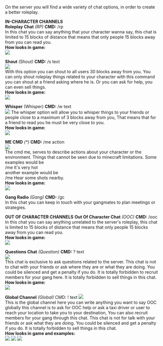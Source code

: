 On the server you will find a wide variety of chat options, in order to create a better roleplay.


**IN-CHARACTER CHANNELS**                                                                                                
**Roleplay Chat** _(RP)_
**CMD:** /rp                                                                                      
In this chat you can say anything that your character wanna say, this chat is limited to 15 blocks of distance that means that only people 15 blocks away from you can read you.                                                                 
**How looks in game:**                                                                                                 
![](https://i.gyazo.com/d5c5a287701086723eeb95498b267e72.png)
                                                                                                                                                                                                                                                                                                                                                              
                                                                                                                    
**Shout** _(Shout)_
**CMD:** /s text                                                                          
![](https://i.gyazo.com/9b52a60b54bf9d8a6ac120d92ac522a6.png)                                                       
With this option you can shout to all users 30 blocks away from you.
You can only shout roleplay things related to your character with this command you can shout at a friend asking where he is. Or you can ask for help, you can even sell things.                                                                    
**How looks in game:**                                                                                                 
![](https://i.gyazo.com/da44a7f1a7c09b936f3162ebb2b3fe51.png)
                                                                                                                    
                                                                                                                                                                                                                              
**Whisper** (Whisper)
**CMD:** /w text                                                                                              
![](https://i.gyazo.com/32bfdebca565a8f545f5f27de2ed0832.png)
The whisper option will allow you to whisper things to your friends or people close to a maximum of 3 blocks away from you, That means that for a friend to read you he must be very close to you.                                             
**How looks in game:**                                                                                                 
![](https://i.gyazo.com/84844bc296985a72372ed4a0f3273d67.png)                  
 
**ME CMD** _(*)_
**CMD:** /me action                                                                                                 
![](https://i.gyazo.com/8f102a8063c1f05b2316011f5857a62d.png)                                                       
The cmd me, serves to describe actions about your character or the environment. Things that cannot be seen due to minecraft limitations. Some examples would be                                                                       
/me It's very hot                                                                                                         
another example would be                                                                                                  
/me Hear some shots nearby.                                                                                           
**How looks in game:**                                                                                                 
![](https://i.gyazo.com/44944b76e5b5bc2b083980aadb720297.png)

**Gang Radio** _(Gang)_
**CMD:** /gc                                                                                                  
In this chat you can keep in touch with your gangmates to plan meetings or strategies.

**OUT OF CHARACTER CHANNELS**                                                                                                                                           **Out Of Character Chat** _(OOC)_
**CMD:** /ooc                                                                                      
In this chat you can say anything unrelated to the server's roleplay, this chat is limited to 15 blocks of distance that means that only people 15 blocks away from you can read you.                                                            
**How looks in game:**                                                                                                 
![](https://i.gyazo.com/1b6126a98d417f8c43a1ea83a70fa60a.png)
                                                                                                                    
**Questions Chat** _(Question)_
**CMD:** ? text                
![](https://i.gyazo.com/f9662b23550858992ceb1f63fa74d431.png)                                 
This chat is exclusive to ask questions related to the server.
This chat is not to chat with your friends or ask where they are or what they are doing. You could be silenced and get a penalty if you do.
It is totally forbidden to recruit members for your gang here.
It is totally forbidden to sell things in this chat.                                                                     
**How looks in game:**                                                                                                 
![](https://i.gyazo.com/692736c2a07a9fb23e0c76c91ee2811a.png)
                                                                                                                    
                                                                                                                    
**Global Channel** _(Global)_
CMD: ! text
![](https://i.gyazo.com/95bc981b7b547d753e34bb4ac7098616.png)                                     
This is the global channel here you can write anything you want to say OOC globally this channel is to ask for OOC help or ask a taxi driver or user to reach your location to take you to your destination, You can also recruit members for your gang through this chat.
This chat is not for talk with your friends or ask what they are doing. You could be silenced and get a penalty if you do.
It is totally forbidden to sell things in this chat.                                                                    
**How looks in game and examples:**                                                                                                 
![](https://i.gyazo.com/3d3cee87b295931e37c19c78e2018812.png)
![](https://i.gyazo.com/c1195f8648a23b5746d541204584c74d.png)
![](https://i.gyazo.com/61ef79a3c235eb0735675f165a81a88e.png)